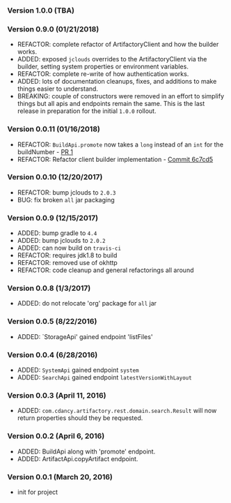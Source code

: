### Version 1.0.0 (TBA)

### Version 0.9.0 (01/21/2018)
* REFACTOR: complete refactor of ArtifactoryClient and how the builder works.
* ADDED: exposed `jclouds` overrides to the ArtifactoryClient via the builder, setting system properties or environment variables.
* REFACTOR: complete re-write of how authentication works.
* ADDED: lots of documentation cleanups, fixes, and additions to make things easier to understand.
* BREAKING: couple of constructors were removed in an effort to simplify things but all apis and endpoints remain the same. This is the last release in preparation for the initial `1.0.0` rollout.

### Version 0.0.11 (01/16/2018)
* REFACTOR: `BuildApi.promote` now takes a `long` instead of an `int` for the buildNumber - [PR 1](https://github.com/cdancy/artifactory-rest/pull/1)
* REFACTOR: Refactor client builder implementation - [Commit 6c7cd5](https://github.com/cdancy/artifactory-rest/commit/6c7cd51bd99fc8e0cd4e452bc9f0b1afb1fe97a3)

### Version 0.0.10 (12/20/2017)
* REFACTOR: bump jclouds to `2.0.3`
* BUG: fix broken `all` jar packaging

### Version 0.0.9 (12/15/2017) 
* ADDED: bump gradle to `4.4`
* ADDED: bump jclouds to `2.0.2`
* ADDED: can now build on `travis-ci`
* REFACTOR: requires jdk1.8 to build
* REFACTOR: removed use of okhttp
* REFACTOR: code cleanup and general refactorings all around

### Version 0.0.8 (1/3/2017) 
* ADDED: do not relocate 'org' package for `all` jar

### Version 0.0.5 (8/22/2016)
* ADDED: `StorageApi' gained endpoint 'listFiles'

### Version 0.0.4 (6/28/2016)
* ADDED: `SystemApi` gained endpoint `system`
* ADDED: `SearchApi` gained endpoint `latestVersionWithLayout`

### Version 0.0.3 (April 11, 2016)
* ADDED: `com.cdancy.artifactory.rest.domain.search.Result` will now return properties should they be requested.

### Version 0.0.2 (April 6, 2016)
* ADDED: BuildApi along with 'promote' endpoint.
* ADDED: ArtifactApi.copyArtifact endpoint.

### Version 0.0.1 (March 20, 2016)
* init for project
